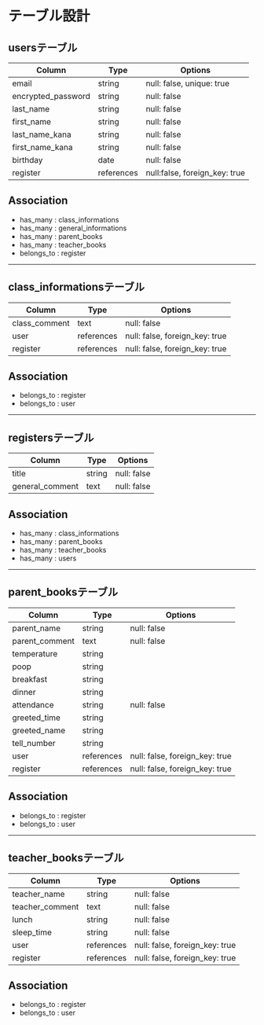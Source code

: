 # テーブル設計

## usersテーブル

| Column             | Type      | Options                      |
|--------------------|-----------|------------------------------|
| email              | string    | null: false, unique: true    |
| encrypted_password | string    | null: false                  |
| last_name          | string    | null: false                  |
| first_name         | string    | null: false                  |
| last_name_kana     | string    | null: false                  |
| first_name_kana    | string    | null: false                  |
| birthday           | date      | null: false                  |
| register           | references| null:false, foreign_key: true|

## Association
- has_many   : class_informations
- has_many   : general_informations
- has_many   : parent_books
- has_many   : teacher_books
- belongs_to : register
----------------------------------------------------------------------

## class_informationsテーブル

| Column               | Type        | Options                            |
|----------------------|-------------|------------------------------------|
| class_comment        | text        | null: false                        |
| user                 | references  | null: false, foreign_key: true     |
| register             | references  | null: false, foreign_key: true     |

## Association
- belongs_to : register
- belongs_to : user
-------------------------------------------------------------------------

## registersテーブル

| Column               | Type        | Options                        |
|----------------------|-------------|--------------------------------|
| title                | string      | null: false                    |
| general_comment      | text        | null: false                    |


## Association
- has_many   : class_informations
- has_many   : parent_books
- has_many   : teacher_books
- has_many   : users
-------------------------------------------------------------------------

## parent_booksテーブル

| Column          | Type       | Options                        |
|-----------------|------------|--------------------------------|
| parent_name     | string     | null: false                    |
| parent_comment  | text       | null: false                    |
| temperature     | string     |                                |
| poop            | string     |                                |
| breakfast       | string     |                                |    
| dinner          | string     |                                |  
| attendance      | string     | null: false                    |
| greeted_time    | string     |                                |
| greeted_name    | string     |                                |
| tell_number     | string     |                                |
| user            | references | null: false, foreign_key: true |
| register        | references | null: false, foreign_key: true |


## Association
- belongs_to : register
- belongs_to : user
----------------------------------------------------------------------------

## teacher_booksテーブル

| Column          | Type       | Options                        |
|-----------------|------------|--------------------------------|
| teacher_name    | string     | null: false                    |
| teacher_comment | text       | null: false                    |
| lunch           | string     | null: false                    |
| sleep_time      | string     | null: false                    |
| user            | references | null: false, foreign_key: true |
| register        | references | null: false, foreign_key: true |


## Association
- belongs_to : register
- belongs_to : user
